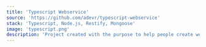 ```yaml
---
title: 'Typescript Webservice'
source: 'https://github.com/adevr/typescript-webservice'
stack: 'Typescript, Node.js, Restify, Mongoose'
image: 'typescript.png'
description: 'Project created with the purpose to help people create webservices with Typescript more easily.' 
---
```

